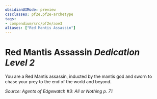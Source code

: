 ```yaml
---
obsidianUIMode: preview
cssclasses: pf2e,pf2e-archetype
tags:
- compendium/src/pf2e/aoe3
aliases: ["Red Mantis Assassin"]
---
```

# Red Mantis Assassin *Dedication Level 2*  

You are a Red Mantis assassin, inducted by the mantis god and sworn to chase your prey to the end of the world and beyond.

*Source: Agents of Edgewatch #3: All or Nothing p. 71*